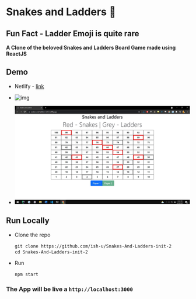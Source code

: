 # Snakes and Ladders 🐍

## Fun Fact - **Ladder Emoji is quite rare**

**A Clone of the beloved Snakes and Ladders Board Game made using ReactJS**

## Demo

- Netlify - [link](https://snakes-and-ladders-init-2.netlify.app/)

- ![img](demo/demo.gif)

- ![img](demo/2.JPG)

## Run Locally

- Clone the repo
  ```
  git clone https://github.com/ish-u/Snakes-And-Ladders-init-2
  cd Snakes-And-Ladders-init-2
  ```
- Run
  ```
  npm start
  ```

### The App will be live a `http://localhost:3000`
